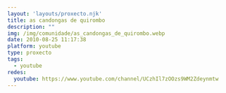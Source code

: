 ```yaml
---
layout: 'layouts/proxecto.njk'
title: as candongas de quirombo
description: ""
img: /img/comunidade/as_candongas_de_quirombo.webp
date: 2010-08-25 11:17:38
platform: youtube
type: proxecto
tags:
  - youtube
redes:
  youtube: https://www.youtube.com/channel/UCzhIl7zOOzs9WM2Zdeynmtw
---
```

